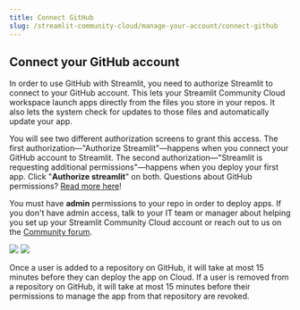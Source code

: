 ```yaml
---
title: Connect GitHub
slug: /streamlit-community-cloud/manage-your-account/connect-github
---
```


## Connect your GitHub account

In order to use GitHub with Streamlit, you need to authorize Streamlit to connect to your GitHub account. This lets your Streamlit Community Cloud workspace launch apps directly from the files you store in your repos. It also lets the system check for updates to those files and automatically update your app.

You will see two different authorization screens to grant this access. The first authorization&mdash;"Authorize Streamlit"&mdash;happens when you connect your GitHub account to Streamlit. The second authorization&mdash;"Streamlit is requesting additional permissions"&mdash;happens when you deploy your first app. Click "**Authorize streamlit**" on both. Questions about GitHub permissions? [Read more here](/streamlit-community-cloud/troubleshooting#github-integration)!

<Important>

You must have **admin** permissions to your repo in order to deploy apps. If you don't have admin access, talk to your IT team or manager about helping you set up your Streamlit Community Cloud account or reach out to us on the [Community forum](https://discuss.streamlit.io/).

</Important>

<div style={{ marginBottom: '-3em' }}>
    <Flex>
    <Image caption="Authorization screen 1" src="/images/streamlit-community-cloud/authorization-1.png" />
    <Image caption="Authorization screen 2" src="/images/streamlit-community-cloud/authorization-2.png" />
    </Flex>
</div>

<Note>

Once a user is added to a repository on GitHub, it will take at most 15 minutes before they can deploy the app on Cloud. If a user is removed from a repository on GitHub, it will take at most 15 minutes before their permissions to manage the app from that repository are revoked.

</Note>